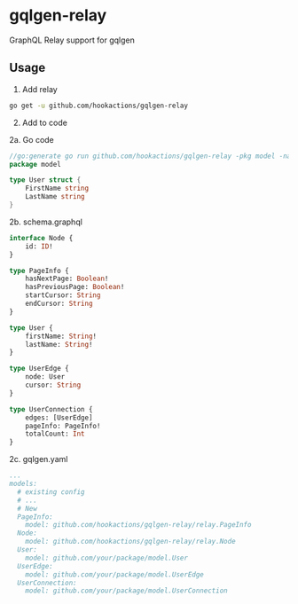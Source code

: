 # gqlgen-relay
GraphQL Relay support for gqlgen

## Usage
1. Add relay
```bash
go get -u github.com/hookactions/gqlgen-relay
```

2. Add to code

2a. Go code
```go
//go:generate go run github.com/hookactions/gqlgen-relay -pkg model -name User -type *User -cursor > user_relay.go
package model

type User struct {
	FirstName string 
    LastName string
}
```

2b. schema.graphql

```graphql
interface Node {
    id: ID!
}

type PageInfo {
    hasNextPage: Boolean!
    hasPreviousPage: Boolean!
    startCursor: String
    endCursor: String
}

type User {
    firstName: String!
    lastName: String!
}

type UserEdge {
    node: User
    cursor: String
}

type UserConnection {
    edges: [UserEdge]
    pageInfo: PageInfo!
    totalCount: Int
}
```

2c. gqlgen.yaml

```yaml
...
models:
  # existing config
  # ...
  # New
  PageInfo:
    model: github.com/hookactions/gqlgen-relay/relay.PageInfo
  Node:
    model: github.com/hookactions/gqlgen-relay/relay.Node
  User:
    model: github.com/your/package/model.User
  UserEdge:
    model: github.com/your/package/model.UserEdge
  UserConnection:
    model: github.com/your/package/model.UserConnection
```
